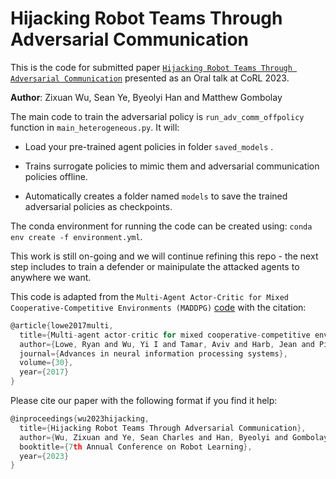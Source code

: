 # Hijacking Robot Teams Through Adversarial Communication

This is the code for submitted paper [`Hijacking Robot Teams Through Adversarial Communication`](https://openreview.net/pdf?id=bIvIUNH9VQ) presented as an Oral talk at CoRL 2023.

**Author**: Zixuan Wu, Sean Ye, Byeolyi Han and Matthew Gombolay

The main code to train the adversarial policy is `run_adv_comm_offpolicy` function in `main_heterogeneous.py`. It will:

* Load your pre-trained agent policies in folder `saved_models` .

* Trains surrogate policies to mimic them and adversarial communication policies offline.

* Automatically creates a folder named `models` to save the trained adversarial policies as checkpoints.

The conda environment for running the code can be created using: `conda env create -f environment.yml`. 

This work is still on-going and we will continue refining this repo - the next step includes to train a defender or mainipulate the attacked agents to anywhere we want.

This code is adapted from the `Multi-Agent Actor-Critic for Mixed Cooperative-Competitive Environments (MADDPG)` [code](https://github.com/shariqiqbal2810/maddpg-pytorch) with the citation:

```c
@article{lowe2017multi,
  title={Multi-agent actor-critic for mixed cooperative-competitive environments},
  author={Lowe, Ryan and Wu, Yi I and Tamar, Aviv and Harb, Jean and Pieter Abbeel, OpenAI and Mordatch, Igor},
  journal={Advances in neural information processing systems},
  volume={30},
  year={2017}
}
```

Please cite our paper with the following format if you find it help:

```c
@inproceedings{wu2023hijacking,
  title={Hijacking Robot Teams Through Adversarial Communication},
  author={Wu, Zixuan and Ye, Sean Charles and Han, Byeolyi and Gombolay, Matthew},
  booktitle={7th Annual Conference on Robot Learning},
  year={2023}
}
```

